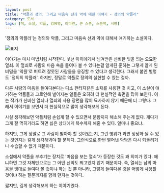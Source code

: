 ```yaml
---
layout: post
title: "악플과 정의, 그리고 마음속 선과 악에 대한 이야기 - 정의의 악플러"
category: 도서
tags: [책, 소설, 악플, 김혜영, 이다연, 큰 스푼, 스푼북, 서평]
---
```


'정의의 악플러'는
정의와 악플, 그리고 마음속 선과 악에 대해서 얘기하는 소설이다.

![표지](https://lh3.googleusercontent.com/rAa2PntAKMvYthV4nepJwcwCwTv1YDBpwo5k7YQEj-TErzYoAfd7kE-HJJcTqqPOHtfgYSJ_4wLo3Q=s480)

이야기는 마치 마법처럼 시작한다.
낯선 아이에게서 넘겨받은 신비한 빛을 띄는 오묘한 열쇠.
이 열쇠로 사람의 마음 속을 들여다 볼 수 있다는걸 알게된 준하는
그렇게 알게 된 비밀을 '악플'로 퍼트려 잘못된 사람들을 응징할 수 있다고 생각한다.
그래서 붙인 별명도 '정의의 악플러'.
하지만, 정말로 악플로 정의의 실현할 수 있는 걸까.

다른 사람의 마음을 들여다본다는
다소 판타지같은 소재를 사용한 것 치고,
이 소설이 얘기하는 악플들과 그로인해 벌어지는 일들은
오히려 더 현실적인 측면을 많이 보인다.
이는 작가가 신비한 열쇠나 열쇠의 사용 장면을 많이 묘사하지 않기 때문에 더 그렇다.
그래서 이야기를 보면서 더 현실적으로 많이 생각해보게 된다.

사실 생각해보면 악플처럼 손쉽게 할 수 있으면서
분함까지 해소해 주는게 없다.
게다가 그게 잘 먹히기라도 하면
싫은 상대에게 복수까지 해줄 수 있다.
얼마나 좋으냐.

하지만, 그게 정말로 그 사람이 받아야 할 것이었는지,
그런 행위가 과연 정당화 될 수 있는 것인지는 깊게 생각해봐야 할 문제다.
그런식으로 한번 뱉어낸 악담은 다시 되돌리거나 수습할 수 없기 때문이다.

소설에서 악플을 부추기는 장치로
'마음을 보는 열쇠'가 등장한 것도 꽤 의미가 있다.
왜냐하면 그것 자체만으로는 그 어떤 선악도 띄고있지 않기 때문이다.
즉, 열쇠는 남의 마음을 멋대로 들여다 볼 것이냐 하는 것 뿐 아니라,
그렇게 들여다본 것을 어떻게 사용할 것이냐 하는 질문까지를 함께 던지는 것이다.

짧지만, 깊게 생각해보게 하는 이야기였다.
